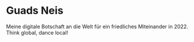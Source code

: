 # Guads Neis

Meine digitale Botschaft an die Welt für ein friedliches Miteinander in 2022. Think global, dance local!

